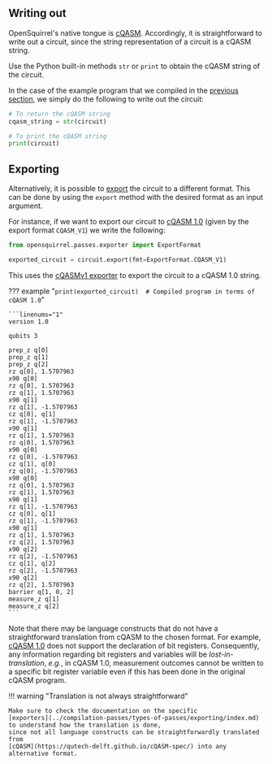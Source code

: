 ## Writing out

OpenSquirrel's native tongue is
[cQASM](https://qutech-delft.github.io/cQASM-spec/).
Accordingly, it is straightforward to write out a circuit, since the string representation of a circuit is a cQASM
string.

Use the Python built-in methods `str` or `print` to obtain the cQASM string of the circuit.

In the case of the example program that we compiled in the [previous section](applying-compilation-passes.md),
we simply do the following to write out the circuit:

```python
# To return the cQASM string
cqasm_string = str(circuit)

# To print the cQASM string
print(circuit)
```

## Exporting

Alternatively, it is possible to [export](../compilation-passes/types-of-passes/exporting/index.md) the circuit to a
different format.
This can be done by using the `export` method with the desired format as an input argument.

For instance, if we want to export our circuit to
[cQASM 1.0](https://libqasm.readthedocs.io/) (given by the export format `CQASM_V1`) we write the following:

```python
from opensquirrel.passes.exporter import ExportFormat

exported_circuit = circuit.export(fmt=ExportFormat.CQASM_V1)
```

This uses the [cQASMv1 exporter](../compilation-passes/types-of-passes/exporting/cqasm-v1-exporter.md) to export the
circuit to a cQASM 1.0 string.

??? example "`print(exported_circuit)  # Compiled program in terms of cQASM 1.0`"

    ```linenums="1"
    version 1.0

    qubits 3

    prep_z q[0]
    prep_z q[1]
    prep_z q[2]
    rz q[0], 1.5707963
    x90 q[0]
    rz q[0], 1.5707963
    rz q[1], 1.5707963
    x90 q[1]
    rz q[1], -1.5707963
    cz q[0], q[1]
    rz q[1], -1.5707963
    x90 q[1]
    rz q[1], 1.5707963
    rz q[0], 1.5707963
    x90 q[0]
    rz q[0], -1.5707963
    cz q[1], q[0]
    rz q[0], -1.5707963
    x90 q[0]
    rz q[0], 1.5707963
    rz q[1], 1.5707963
    x90 q[1]
    rz q[1], -1.5707963
    cz q[0], q[1]
    rz q[1], -1.5707963
    x90 q[1]
    rz q[1], 1.5707963
    rz q[2], 1.5707963
    x90 q[2]
    rz q[2], -1.5707963
    cz q[1], q[2]
    rz q[2], -1.5707963
    x90 q[2]
    rz q[2], 1.5707963
    barrier q[1, 0, 2]
    measure_z q[1]
    measure_z q[2]
    ```

Note that there may be language constructs that do not have a straightforward translation from cQASM to the chosen
format. For example, [cQASM 1.0](https://libqasm.readthedocs.io/) does not support the declaration of bit registers.
Consequently, any information regarding bit registers and variables will be _lost-in-translation_, _e.g._,
in cQASM 1.0, measurement outcomes cannot be written to a specific bit register variable even if this has been done in
the original cQASM program.

!!! warning "Translation is not always straightforward"

    Make sure to check the documentation on the specific
    [exporters](../compilation-passes/types-of-passes/exporting/index.md) to understand how the translation is done,
    since not all language constructs can be straightforwardly translated from
    [cQASM](https://qutech-delft.github.io/cQASM-spec/) into any alternative format.
